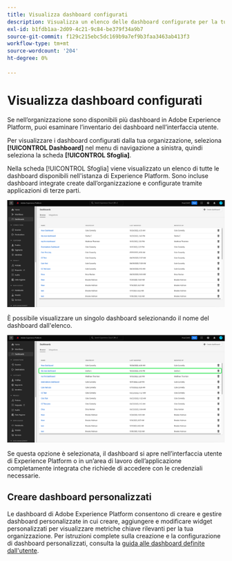 ```yaml
---
title: Visualizza dashboard configurati
description: Visualizza un elenco delle dashboard configurate per la tua organizzazione nell’interfaccia utente di Experience Platform.
exl-id: b1fdb1aa-2d09-4c21-9c84-be379f34a9b7
source-git-commit: f129c215ebc5dc169b9a7ef9b3faa3463ab413f3
workflow-type: tm+mt
source-wordcount: '204'
ht-degree: 0%

---
```


# Visualizza dashboard configurati

Se nell’organizzazione sono disponibili più dashboard in Adobe Experience Platform, puoi esaminare l’inventario dei dashboard nell’interfaccia utente.

Per visualizzare i dashboard configurati dalla tua organizzazione, seleziona **[!UICONTROL Dashboard]** nel menu di navigazione a sinistra, quindi seleziona la scheda **[!UICONTROL Sfoglia]**.

Nella scheda [!UICONTROL Sfoglia] viene visualizzato un elenco di tutte le dashboard disponibili nell&#39;istanza di Experience Platform. Sono incluse dashboard integrate create dall’organizzazione e configurate tramite applicazioni di terze parti.

![Scheda Sfoglia nella sezione dashboard dell&#39;interfaccia utente.](./images/inventory/browse-tab.png)

È possibile visualizzare un singolo dashboard selezionando il nome del dashboard dall&#39;elenco.

![Scheda Sfoglia con il nome di un dashboard evidenziato.](./images/inventory/dashboard-name.png)

Se questa opzione è selezionata, il dashboard si apre nell’interfaccia utente di Experience Platform o in un’area di lavoro dell’applicazione completamente integrata che richiede di accedere con le credenziali necessarie.

## Creare dashboard personalizzati

Le dashboard di Adobe Experience Platform consentono di creare e gestire dashboard personalizzate in cui creare, aggiungere e modificare widget personalizzati per visualizzare metriche chiave rilevanti per la tua organizzazione. Per istruzioni complete sulla creazione e la configurazione di dashboard personalizzati, consulta la [guida alle dashboard definite dall&#39;utente](./standard-dashboards.md).
